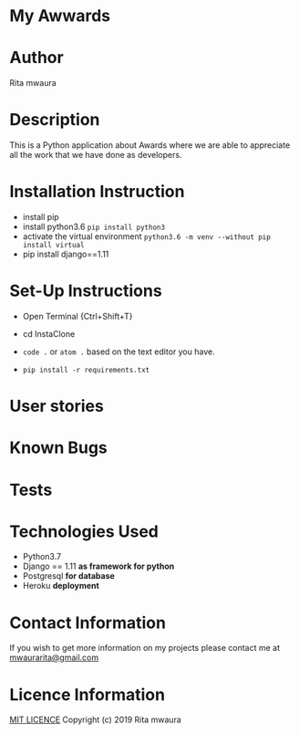 # My Awwards

# Author
Rita mwaura
# Description
This is a Python application about Awards where we are able to appreciate all the work that we have done as developers. 
# Installation Instruction
* install pip
* install python3.6 ```pip install python3```
* activate the virtual environment ```python3.6 -m venv --without pip install virtual```
* pip install django==1.11

# Set-Up Instructions
* Open Terminal {Ctrl+Shift+T}



* cd InstaClone

* ```code .``` or ```atom .``` based on the text editor you have.
* ```pip install -r requirements.txt```

# User stories


# Known Bugs


# Tests


# Technologies Used
* Python3.7
* Django == 1.11 **as framework for python**
* Postgresql **for database**
* Heroku **deployment**

# Contact Information
If you wish to get more information on my projects please contact me at mwaurarita@gmail.com
# Licence Information
[MIT LICENCE](https://github.com/lavylipesh/Our-awards/blob/master/LICENSE)
Copyright (c) 2019 Rita mwaura

